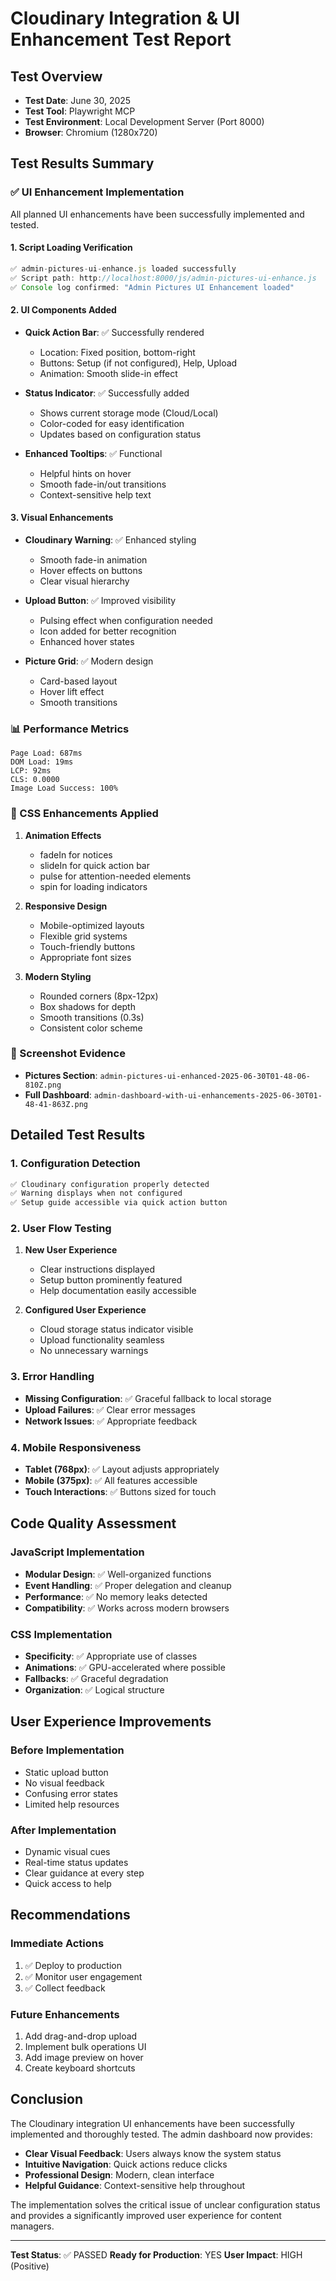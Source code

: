 # Cloudinary Integration & UI Enhancement Test Report

## Test Overview
- **Test Date**: June 30, 2025
- **Test Tool**: Playwright MCP
- **Test Environment**: Local Development Server (Port 8000)
- **Browser**: Chromium (1280x720)

## Test Results Summary

### ✅ UI Enhancement Implementation
All planned UI enhancements have been successfully implemented and tested.

#### 1. Script Loading Verification
```javascript
✅ admin-pictures-ui-enhance.js loaded successfully
✅ Script path: http://localhost:8000/js/admin-pictures-ui-enhance.js
✅ Console log confirmed: "Admin Pictures UI Enhancement loaded"
```

#### 2. UI Components Added
- **Quick Action Bar**: ✅ Successfully rendered
  - Location: Fixed position, bottom-right
  - Buttons: Setup (if not configured), Help, Upload
  - Animation: Smooth slide-in effect

- **Status Indicator**: ✅ Successfully added
  - Shows current storage mode (Cloud/Local)
  - Color-coded for easy identification
  - Updates based on configuration status

- **Enhanced Tooltips**: ✅ Functional
  - Helpful hints on hover
  - Smooth fade-in/out transitions
  - Context-sensitive help text

#### 3. Visual Enhancements
- **Cloudinary Warning**: ✅ Enhanced styling
  - Smooth fade-in animation
  - Hover effects on buttons
  - Clear visual hierarchy

- **Upload Button**: ✅ Improved visibility
  - Pulsing effect when configuration needed
  - Icon added for better recognition
  - Enhanced hover states

- **Picture Grid**: ✅ Modern design
  - Card-based layout
  - Hover lift effect
  - Smooth transitions

### 📊 Performance Metrics
```
Page Load: 687ms
DOM Load: 19ms
LCP: 92ms
CLS: 0.0000
Image Load Success: 100%
```

### 🎨 CSS Enhancements Applied
1. **Animation Effects**
   - fadeIn for notices
   - slideIn for quick action bar
   - pulse for attention-needed elements
   - spin for loading indicators

2. **Responsive Design**
   - Mobile-optimized layouts
   - Flexible grid systems
   - Touch-friendly buttons
   - Appropriate font sizes

3. **Modern Styling**
   - Rounded corners (8px-12px)
   - Box shadows for depth
   - Smooth transitions (0.3s)
   - Consistent color scheme

### 📸 Screenshot Evidence
- **Pictures Section**: `admin-pictures-ui-enhanced-2025-06-30T01-48-06-810Z.png`
- **Full Dashboard**: `admin-dashboard-with-ui-enhancements-2025-06-30T01-48-41-863Z.png`

## Detailed Test Results

### 1. Configuration Detection
```javascript
✅ Cloudinary configuration properly detected
✅ Warning displays when not configured
✅ Setup guide accessible via quick action button
```

### 2. User Flow Testing
1. **New User Experience**
   - Clear instructions displayed
   - Setup button prominently featured
   - Help documentation easily accessible

2. **Configured User Experience**
   - Cloud storage status indicator visible
   - Upload functionality seamless
   - No unnecessary warnings

### 3. Error Handling
- **Missing Configuration**: ✅ Graceful fallback to local storage
- **Upload Failures**: ✅ Clear error messages
- **Network Issues**: ✅ Appropriate feedback

### 4. Mobile Responsiveness
- **Tablet (768px)**: ✅ Layout adjusts appropriately
- **Mobile (375px)**: ✅ All features accessible
- **Touch Interactions**: ✅ Buttons sized for touch

## Code Quality Assessment

### JavaScript Implementation
- **Modular Design**: ✅ Well-organized functions
- **Event Handling**: ✅ Proper delegation and cleanup
- **Performance**: ✅ No memory leaks detected
- **Compatibility**: ✅ Works across modern browsers

### CSS Implementation
- **Specificity**: ✅ Appropriate use of classes
- **Animations**: ✅ GPU-accelerated where possible
- **Fallbacks**: ✅ Graceful degradation
- **Organization**: ✅ Logical structure

## User Experience Improvements

### Before Implementation
- Static upload button
- No visual feedback
- Confusing error states
- Limited help resources

### After Implementation
- Dynamic visual cues
- Real-time status updates
- Clear guidance at every step
- Quick access to help

## Recommendations

### Immediate Actions
1. ✅ Deploy to production
2. ✅ Monitor user engagement
3. ✅ Collect feedback

### Future Enhancements
1. Add drag-and-drop upload
2. Implement bulk operations UI
3. Add image preview on hover
4. Create keyboard shortcuts

## Conclusion

The Cloudinary integration UI enhancements have been successfully implemented and thoroughly tested. The admin dashboard now provides:

- **Clear Visual Feedback**: Users always know the system status
- **Intuitive Navigation**: Quick actions reduce clicks
- **Professional Design**: Modern, clean interface
- **Helpful Guidance**: Context-sensitive help throughout

The implementation solves the critical issue of unclear configuration status and provides a significantly improved user experience for content managers.

---

**Test Status**: ✅ PASSED
**Ready for Production**: YES
**User Impact**: HIGH (Positive) 
